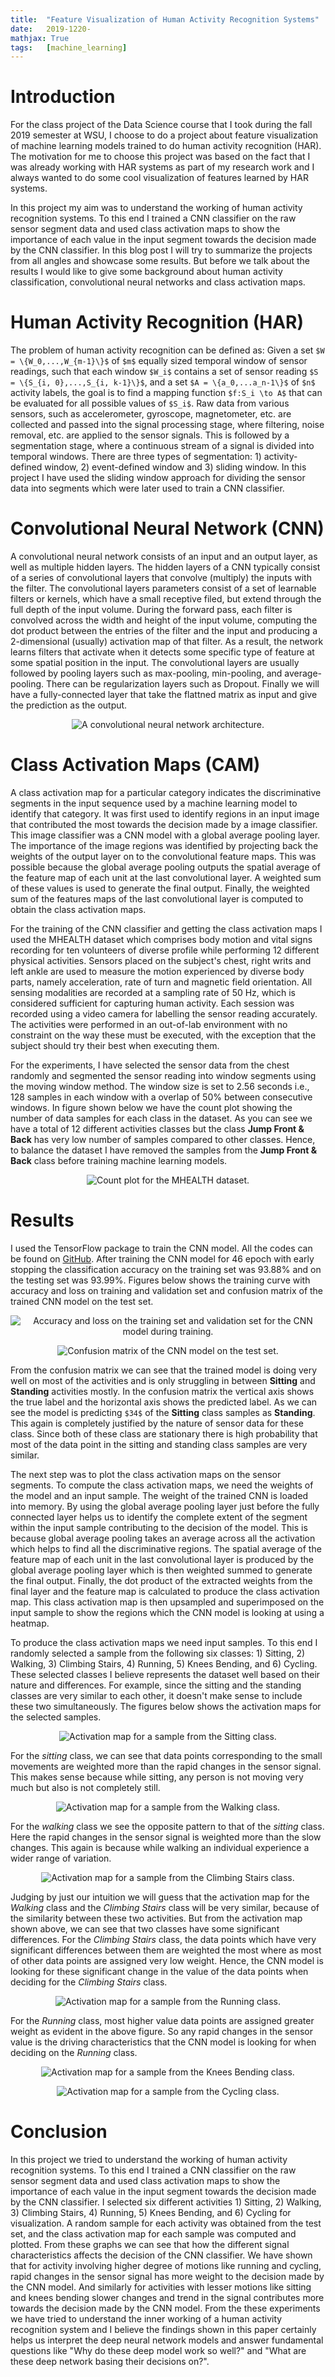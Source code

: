 ```yaml
---
title: 	"Feature Visualization of Human Activity Recognition Systems"
date: 	2019-1220-
mathjax: True
tags: 	[machine_learning]
---
```


# Introduction
For the class project of the Data Science course that I took during the fall 2019 semester at WSU, I choose to do a
project about feature visualization of machine learning models trained to do human activity recognition (HAR). The
motivation for me to choose this project was based on the fact that I was already working with HAR systems as part of my
research work and I always wanted to do some cool visualization of features learned by HAR systems. 

In this project my aim was to understand the working of human activity recognition systems. To this end I trained a CNN 
classifier on the raw sensor segment data and used class activation maps to show the importance of each value in
the input segment towards the decision made by the CNN classifier. In this blog post I will try to summarize the projects from all angles and showcase some results. But before we talk about the results I would like to give some background about human activity classification, convolutional neural networks and class activation maps.

# Human Activity Recognition (HAR)
The problem of human activity recognition can be defined as: Given a set `$W = \{W_0,...,W_{m-1}\}$` of `$m$` equally sized temporal window of sensor readings, such that each window `$W_i$` contains a set of sensor reading `$S = \{S_{i, 0},...,S_{i, k-1}\}$`, and a set `$A = \{a_0,...a_n-1\}$` of `$n$` activity labels, the goal is to find a mapping function `$f:S_i \to A$` that can be evaluated for all possible values of `$S_i$`. Raw data from various sensors, such as accelerometer, gyroscope, magnetometer, etc. are collected and passed into the signal processing stage, where filtering, noise removal, etc. are applied to the sensor signals. This is followed by a segmentation stage, where a continuous stream of a signal is divided into temporal windows. There are three types of segmentation: 1) activity-defined window, 2) event-defined window and 3) sliding window. In this project I have used the sliding window approach for dividing the sensor data into segments which were later used to train a CNN classifier.

# Convolutional Neural Network (CNN)
A convolutional neural network consists of an input and an output layer, as well as multiple hidden layers. The hidden layers of a CNN typically consist of a series of convolutional layers that convolve (multiply) the inputs with the filter. The convolutional layers parameters consist of a set of learnable filters or kernels, which have a small receptive filed, but extend through the full depth of the input volume. During the forward pass, each filter is convolved across the width and height of the input volume, computing the dot product between the entries of the filter and the input and producing a 2-dimensional (usually) activation map of that filter. As a result, the network learns filters that activate when it detects some specific type of feature at some spatial position in the input. The convolutional layers are usually followed by pooling layers such as max-pooling, min-pooling, and average-pooling. There can be regularization layers such as Dropout. Finally we will have a fully-connected layer that take the flattned matrix as input and give the prediction as the output.

<p align="center"> 
<img src="../assets/images/Typical_cnn.png" alt= "A convolutional neural network architecture."/>
</p>

# Class Activation Maps (CAM)
A class activation map for a particular category indicates the discriminative segments in the input sequence used by a
machine learning model to identify that category. It was first used to identify regions in an input image that
contributed the most towards the decision made by a image classifier. This image classifier was a CNN model with a
global average pooling layer. The importance of the image regions was identified by projecting back the weights of the
output layer on to the convolutional feature maps. This was possible because the global average pooling outputs the
spatial average of the feature map of each unit at the last convolutional layer. A weighted sum of these values is used
to generate the final output. Finally, the weighted sum of the features maps of the last convolutional layer is computed
to obtain the class activation maps.


For the training of the CNN classifier and getting the class activation maps I used the MHEALTH dataset which comprises body motion and vital signs recording for ten volunteers of diverse profile while performing 12 different physical activities. Sensors placed on the subject's chest, right writs and left ankle are used to measure the motion experienced by diverse body parts, namely acceleration, rate of turn and magnetic field orientation. All sensing modalities are recorded at a sampling rate of 50 Hz, which is considered sufficient for capturing human activity. Each session was recorded using a video camera for labelling the sensor reading accurately. The activities were performed in an out-of-lab environment with no constraint on the way these must be executed, with the exception that the subject should try their best when executing them.

For the experiments, I have selected the sensor data from the chest randomly and segmented the sensor reading into window segments using the moving window method. The window size is set to 2.56 seconds i.e., 128 samples in each window with a overlap of 50% between consecutive windows. In figure shown below we have the count plot showing the number of data samples for each class in the dataset. As you can see we have a total of 12 different activities classes but the class **Jump Front & Back** has very low number of samples compared to other classes. Hence, to balance the dataset I have removed the samples from the **Jump Front & Back** class before training machine learning models. 

<p align="center"> 
<img src="../assets/images/ds_project(7).png" alt= "Count plot for the MHEALTH dataset."/>
</p>

# Results
I used the TensorFlow package to train the CNN model. All the codes can be found on
[GitHub](https://github.com/rameshKrSah/ds_project_fall_2019). After training the CNN model for 46 epoch with early
stopping the classification accuracy on the training set was 93.88% and on the testing set was 93.99%. Figures below
shows the training curve with accuracy and loss on training and validation set and confusion matrix of the trained CNN
model on the test set.

<p align="center"> 
<img src="../assets/images/ds_project(8).png" alt= "Accuracy and loss on the training set and validation set for the CNN
model during training."/>
</p>

<p align="center"> 
<img src="../assets/images/ds_project(6).png" alt= "Confusion matrix of the CNN model on the test set."/>
</p>

From the confusion matrix we can see that the trained model is doing very well on most of the activities and is only struggling in between **Sitting** and **Standing** activities mostly. In the confusion matrix the vertical axis shows the true label and the horizontal axis shows the predicted label. As we can see the model is predicting `$34$` of the **Sitting** class samples as **Standing**. This again is completely justified by the nature of sensor data for these class. Since both of these class are stationary there is high probability that most of the data point in the sitting and standing class samples are very similar.

The next step was to plot the class activation maps on the sensor segments. To compute the class activation maps, we need the weights of the model and an input sample. The weight of the trained CNN is loaded into memory. By using the global average pooling layer just before the fully connected layer helps us to identify the complete extent of the segment within the input sample contributing to the decision of the model. This is because global average pooling takes an average across all the activation which helps to find all the discriminative regions. The spatial average of the feature map of each unit in the last convolutional layer is produced by the global average pooling layer which is then weighted summed to generate the final output. Finally, the dot product of the extracted weights from the final layer and the feature map is calculated to produce the class activation map. This class activation map is then upsampled and superimposed on the input sample to show the regions which the CNN model is looking at using a heatmap.

To produce the class activation maps we need input samples. To this end I randomly selected a sample from the following six classes: 1) Sitting, 2) Walking, 3) Climbing Stairs, 4) Running, 5) Knees Bending, and 6) Cycling. These selected classes I believe represents the dataset well based on their nature and differences. For example, since the sitting and the standing classes are very similar to each other, it doesn't make sense to include these two simultaneously. The figures below shows the activation maps for the selected samples. 

<p align="center"> 
<img src="../assets/images/ds_project(4).png" alt= "Activation map for a sample from the Sitting class."/>
</p>

For the *sitting* class, we can see that data points corresponding to the small movements are weighted more than the rapid changes in the sensor signal. This makes sense because while sitting, any person is not moving very much but also is not completely still.

<p align="center"> 
<img src="../assets/images/ds_project(5).png" alt= "Activation map for a sample from the Walking class."/>
</p>

For the *walking* class we see the opposite pattern to that of the *sitting* class. Here the rapid changes in the sensor signal is weighted more than the slow changes. This again is because while walking an individual experience a wider range of variation.


<p align="center"> 
<img src="../assets/images/ds_project(9).png" alt= "Activation map for a sample from the Climbing Stairs class."/>
</p>

Judging by just our intuition we will guess that the activation map for the *Walking* class and the *Climbing Stairs* class will be very similar, because of the similarity between these two activities. But from the activation map shown above, we can see that two classes have some significant differences. For the *Climbing Stairs* class, the data points which have very significant differences between them are weighted the most where as most of other data points are assigned very low weight. Hence, the CNN model is looking for these significant change in the value of the data points when deciding for the *Climbing Stairs* class.

<p align="center"> 
<img src="../assets/images/ds_project(3).png" alt= "Activation map for a sample from the Running class."/>
</p>

For the *Running* class, most higher value data points are assigned greater weight as evident in the above figure. So
any rapid changes in the sensor value is the driving characteristics that the CNN model is looking for when deciding
on the *Running* class. 

<p align="center"> 
<img src="../assets/images/ds_project(2).png" alt= "Activation map for a sample from the Knees Bending class."/>
</p>

<p align="center"> 
<img src="../assets/images/ds_project(1).png" alt= "Activation map for a sample from the Cycling class."/>
</p>

# Conclusion
In this project we tried to understand the working of human activity recognition systems. To this end I trained a CNN classifier on the raw sensor segment data and used class activation maps to show the importance of each value in the input segment towards the decision made by the CNN classifier. I selected six different activities 1) Sitting, 2) Walking, 3) Climbing Stairs, 4) Running, 5) Knees Bending, and 6) Cycling for visualization. A random sample for each activity was obtained from the test set, and the class activation map for each sample was computed and plotted. From these graphs we can see that how the different signal characteristics affects the decision of the CNN classifier. We have shown that for activity involving higher degree of motions like running and cycling, rapid changes in the sensor signal has more weight to the decision made by the CNN model. And similarly for activities with lesser motions like sitting and knees bending slower changes and trend in the signal contributes more towards the decision made by the CNN model. From the these experiments we have tried to understand the inner working of a human activity recognition system and I believe the findings shown in this paper certainly helps us interpret the deep neural network models and answer fundamental questions like "Why do these deep model work so well?" and "What are these deep network basing their decisions on?".


